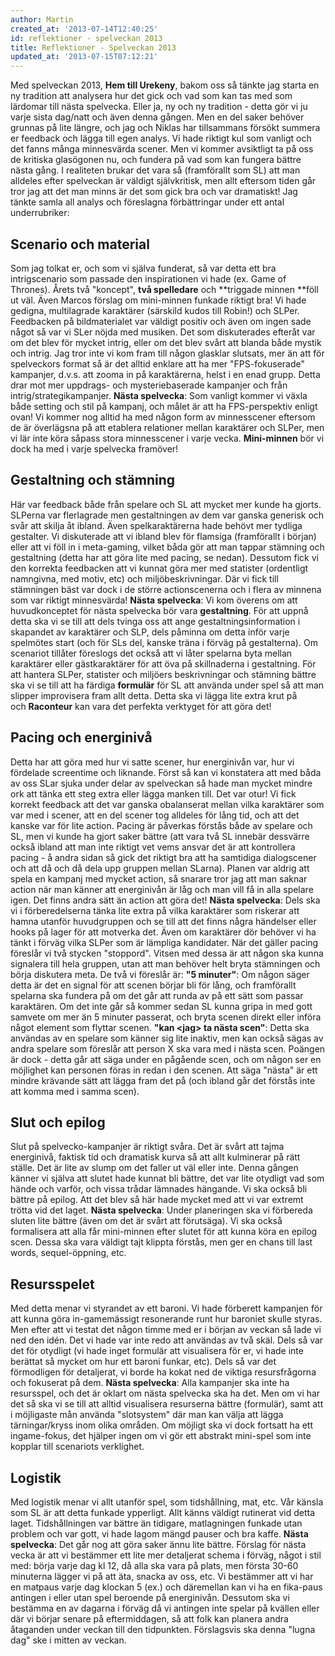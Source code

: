 ```yaml
---
author: Martin
created_at: '2013-07-14T12:40:25'
id: reflektioner - spelveckan 2013
title: Reflektioner - Spelveckan 2013
updated_at: '2013-07-15T07:12:21'
---
```

Med spelveckan 2013, **Hem till Urekeny**, bakom oss så tänkte jag starta en ny tradition att analysera hur det gick och vad som kan tas med som lärdomar till nästa spelvecka. Eller ja, ny och ny tradition - detta gör vi ju varje sista dag/natt och även denna gången. Men en del saker behöver grunnas på lite längre, och jag och Niklas har tillsammans försökt summera er feedback och lägga till egen analys. Vi hade riktigt kul som vanligt och det fanns många minnesvärda scener. Men vi kommer avsiktligt ta på oss de kritiska glasögonen nu, och fundera på vad som kan fungera bättre nästa gång. I realiteten brukar det vara så (framförallt som SL) att man alldeles efter spelveckan är väldigt självkritisk, men allt eftersom tiden går tror jag att det man minns är det som gick bra och var dramatiskt! Jag tänkte samla all analys och föreslagna förbättringar under ett antal underrubriker:

## Scenario och material

Som jag tolkat er, och som vi själva funderat, så var detta ett bra intrigscenario som passade den inspirationen vi hade (ex. Game of Thrones). Årets två "koncept", **två spelledare** och **triggade minnen **föll ut väl. Även Marcos förslag om mini-minnen funkade riktigt bra! Vi hade gedigna, multilagrade karaktärer (särskild kudos till Robin!) och SLPer. Feedbacken på bildmaterialet var väldigt positiv och även om ingen sade något så var vi SLer nöjda med musiken. Det som diskuterades efteråt var om det blev för mycket intrig, eller om det blev svårt att blanda både mystik och intrig. Jag tror inte vi kom fram till någon glasklar slutsats, mer än att för spelveckors format så är det alltid enklare att ha mer "FPS-fokuserade" kampanjer, d.v.s. att zooma in på karaktärerna, helst i en enad grupp. Detta drar mot mer uppdrags- och mysteriebaserade kampanjer och från intrig/strategikampanjer. **Nästa spelvecka**: Som vanligt kommer vi växla både setting och stil på kampanj, och målet är att ha FPS-perspektiv enligt ovan! Vi kommer nog alltid ha med någon form av minnesscener eftersom de är överlägsna på att etablera relationer mellan karaktärer och SLPer, men vi lär inte köra såpass stora minnesscener i varje vecka. **Mini-minnen** bör vi dock ha med i varje spelvecka framöver!

## Gestaltning och stämning

Här var feedback både från spelare och SL att mycket mer kunde ha gjorts. SLPerna var flerlagrade men gestaltningen av dem var ganska generisk och svår att skilja åt ibland. Även spelkaraktärerna hade behövt mer tydliga gestalter. Vi diskuterade att vi ibland blev för flamsiga (framförallt i början) eller att vi föll in i meta-gaming, vilket båda gör att man tappar stämning och gestaltning (detta har att göra lite med pacing, se nedan). Dessutom fick vi den korrekta feedbacken att vi kunnat göra mer med statister (ordentligt namngivna, med motiv, etc) och miljöbeskrivningar. Där vi fick till stämningen bäst var dock i de större actionscenerna och i flera av minnena som var riktigt minnesvärda! **Nästa spelvecka**: Vi kom överens om att huvudkonceptet för nästa spelvecka bör vara **gestaltning**. För att uppnå detta ska vi se till att dels tvinga oss att ange gestaltningsinformation i skapandet av karaktärer och SLP, dels påminna om detta inför varje spelmötes start (och för SLs del, kanske träna i förväg på gestalterna). Om scenariot tillåter föreslogs det också att vi låter spelarna byta mellan karaktärer eller gästkaraktärer för att öva på skillnaderna i gestaltning. För att hantera SLPer, statister och miljöers beskrivningar och stämning bättre ska vi se till att ha färdiga **formulär** för SL att använda under spel så att man slipper improvisera fram allt detta. Detta ska vi lägga lite extra krut på och **Raconteur** kan vara det perfekta verktyget för att göra det!

## Pacing och energinivå

Detta har att göra med hur vi satte scener, hur energinivån var, hur vi fördelade screentime och liknande. Först så kan vi konstatera att med båda av oss SLar sjuka under delar av spelveckan så hade man mycket mindre ork att tänka ett steg extra eller lägga manken till. Det var otur! Vi fick korrekt feedback att det var ganska obalanserat mellan vilka karaktärer som var med i scener, att en del scener tog alldeles för lång tid, och att det kanske var för lite action. Pacing är påverkas förstås både av spelare och SL, men vi kunde ha gjort saker bättre (att vara två SL innebär dessvärre också ibland att man inte riktigt vet vems ansvar det är att kontrollera pacing - å andra sidan så gick det riktigt bra att ha samtidiga dialogscener och att då och då dela upp gruppen mellan SLarna). Planen var aldrig att spela en kampanj med mycket action, så snarare tror jag att man saknar action när man känner att energinivån är låg och man vill få in alla spelare igen. Det finns andra sätt än action att göra det! **Nästa spelvecka**: Dels ska vi i förberedelserna tänka lite extra på vilka karaktärer som riskerar att hamna utanför huvudgruppen och se till att det finns några händelser eller hooks på lager för att motverka det. Även om karaktärer dör behöver vi ha tänkt i förväg vilka SLPer som är lämpliga kandidater. När det gäller pacing föreslår vi två stycken "stoppord". Vitsen med dessa är att någon ska kunna signalera till hela gruppen, utan att man behöver helt bryta stämningen och börja diskutera meta. De två vi föreslår är: **"5 minuter"**: Om någon säger detta är det en signal för att scenen börjar bli för lång, och framförallt spelarna ska fundera på om det går att runda av på ett sätt som passar karaktären. Om det inte går så kommer sedan SL kunna gripa in med gott samvete om mer än 5 minuter passerat, och bryta scenen direkt eller införa något element som flyttar scenen. **"kan &lt;jag&gt; ta nästa scen"**: Detta ska användas av en spelare som känner sig lite inaktiv, men kan också sägas av andra spelare som föreslår att person X ska vara med i nästa scen. Poängen är dock - detta går att säga under en pågående scen, och om någon ser en möjlighet kan personen föras in redan i den scenen. Att säga "nästa" är ett mindre krävande sätt att lägga fram det på (och ibland går det förstås inte att komma med i samma scen).

## Slut och epilog

Slut på spelvecko-kampanjer är riktigt svåra. Det är svårt att tajma energinivå, faktisk tid och dramatisk kurva så att allt kulminerar på rätt ställe. Det är lite av slump om det faller ut väl eller inte. Denna gången känner vi själva att slutet hade kunnat bli bättre, det var lite otydligt vad som hände och varför, och vissa trådar lämnades hängande. Vi ska också bli bättre på epilog. Att det blev så här hade mycket med att vi var extremt trötta vid det laget. **Nästa spelvecka**: Under planeringen ska vi förbereda sluten lite bättre (även om det är svårt att förutsäga). Vi ska också formalisera att alla får mini-minnen efter slutet för att kunna köra en epilog scen. Dessa ska vara väldigt tajt klippta förstås, men ger en chans till last words, sequel-öppning, etc.

## Resursspelet

Med detta menar vi styrandet av ett baroni. Vi hade förberett kampanjen för att kunna göra in-gamemässigt resonerande runt hur baroniet skulle styras. Men efter att vi testat det någon timme med er i början av veckan så lade vi ned den idén. Det vi hade var inte redo att användas av två skäl. Dels så var det för otydligt (vi hade inget formulär att visualisera för er, vi hade inte berättat så mycket om hur ett baroni funkar, etc). Dels så var det förmodligen för detaljerat, vi borde ha kokat ned de viktiga resursfrågorna och fokuserat på dem. **Nästa spelvecka**: Alla kampanjer ska inte ha resursspel, och det är oklart om nästa spelvecka ska ha det. Men om vi har det så ska vi se till att alltid visualisera resurserna bättre (formulär), samt att i möjligaste mån använda "slotsystem" där man kan välja att lägga tärningar/kryss inom olika områden. Om möjligt ska vi dock fortsatt ha ett ingame-fokus, det hjälper ingen om vi gör ett abstrakt mini-spel som inte kopplar till scenariots verklighet.

## Logistik

Med logistik menar vi allt utanför spel, som tidshållning, mat, etc. Vår känsla som SL är att detta funkade ypperligt. Allt känns väldigt rutinerat vid detta laget. Tidshållningen var bättre än tidigare, matlagningen funkade utan problem och var gott, vi hade lagom mängd pauser och bra kaffe. **Nästa spelvecka**: Det går nog att göra saker ännu lite bättre. Förslag för nästa vecka är att vi bestämmer ett lite mer detaljerat schema i förväg, något i stil med: börja varje dag kl 12, då alla ska vara på plats, men första 30-60 minuterna lägger vi på att äta, snacka av oss, etc. Vi bestämmer att vi har en matpaus varje dag klockan 5 (ex.) och däremellan kan vi ha en fika-paus antingen i eller utan spel beroende på energinivån. Dessutom ska vi bestämma en av dagarna i förväg då vi antingen inte spelar på kvällen eller där vi börjar senare på eftermiddagen, så att folk kan planera andra åtaganden under veckan till den tidpunkten. Förslagsvis ska denna "lugna dag" ske i mitten av veckan.